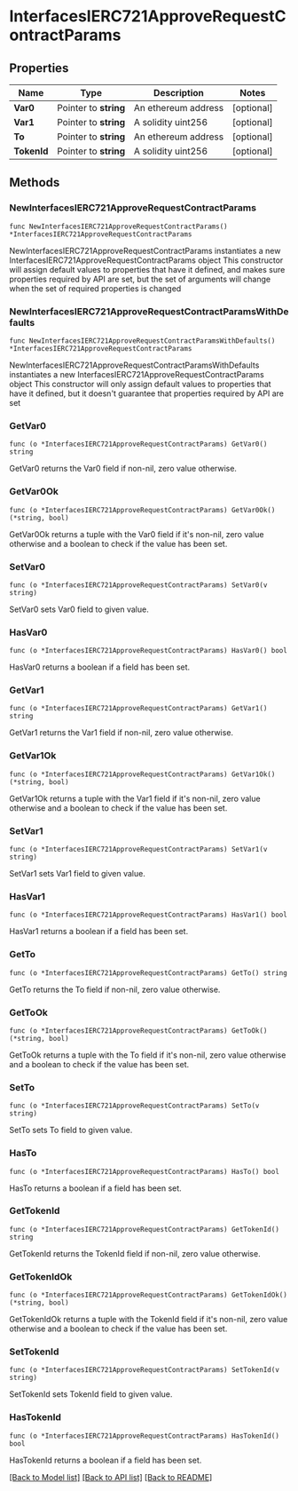 # InterfacesIERC721ApproveRequestContractParams

## Properties

Name | Type | Description | Notes
------------ | ------------- | ------------- | -------------
**Var0** | Pointer to **string** | An ethereum address | [optional] 
**Var1** | Pointer to **string** | A solidity uint256 | [optional] 
**To** | Pointer to **string** | An ethereum address | [optional] 
**TokenId** | Pointer to **string** | A solidity uint256 | [optional] 

## Methods

### NewInterfacesIERC721ApproveRequestContractParams

`func NewInterfacesIERC721ApproveRequestContractParams() *InterfacesIERC721ApproveRequestContractParams`

NewInterfacesIERC721ApproveRequestContractParams instantiates a new InterfacesIERC721ApproveRequestContractParams object
This constructor will assign default values to properties that have it defined,
and makes sure properties required by API are set, but the set of arguments
will change when the set of required properties is changed

### NewInterfacesIERC721ApproveRequestContractParamsWithDefaults

`func NewInterfacesIERC721ApproveRequestContractParamsWithDefaults() *InterfacesIERC721ApproveRequestContractParams`

NewInterfacesIERC721ApproveRequestContractParamsWithDefaults instantiates a new InterfacesIERC721ApproveRequestContractParams object
This constructor will only assign default values to properties that have it defined,
but it doesn't guarantee that properties required by API are set

### GetVar0

`func (o *InterfacesIERC721ApproveRequestContractParams) GetVar0() string`

GetVar0 returns the Var0 field if non-nil, zero value otherwise.

### GetVar0Ok

`func (o *InterfacesIERC721ApproveRequestContractParams) GetVar0Ok() (*string, bool)`

GetVar0Ok returns a tuple with the Var0 field if it's non-nil, zero value otherwise
and a boolean to check if the value has been set.

### SetVar0

`func (o *InterfacesIERC721ApproveRequestContractParams) SetVar0(v string)`

SetVar0 sets Var0 field to given value.

### HasVar0

`func (o *InterfacesIERC721ApproveRequestContractParams) HasVar0() bool`

HasVar0 returns a boolean if a field has been set.

### GetVar1

`func (o *InterfacesIERC721ApproveRequestContractParams) GetVar1() string`

GetVar1 returns the Var1 field if non-nil, zero value otherwise.

### GetVar1Ok

`func (o *InterfacesIERC721ApproveRequestContractParams) GetVar1Ok() (*string, bool)`

GetVar1Ok returns a tuple with the Var1 field if it's non-nil, zero value otherwise
and a boolean to check if the value has been set.

### SetVar1

`func (o *InterfacesIERC721ApproveRequestContractParams) SetVar1(v string)`

SetVar1 sets Var1 field to given value.

### HasVar1

`func (o *InterfacesIERC721ApproveRequestContractParams) HasVar1() bool`

HasVar1 returns a boolean if a field has been set.

### GetTo

`func (o *InterfacesIERC721ApproveRequestContractParams) GetTo() string`

GetTo returns the To field if non-nil, zero value otherwise.

### GetToOk

`func (o *InterfacesIERC721ApproveRequestContractParams) GetToOk() (*string, bool)`

GetToOk returns a tuple with the To field if it's non-nil, zero value otherwise
and a boolean to check if the value has been set.

### SetTo

`func (o *InterfacesIERC721ApproveRequestContractParams) SetTo(v string)`

SetTo sets To field to given value.

### HasTo

`func (o *InterfacesIERC721ApproveRequestContractParams) HasTo() bool`

HasTo returns a boolean if a field has been set.

### GetTokenId

`func (o *InterfacesIERC721ApproveRequestContractParams) GetTokenId() string`

GetTokenId returns the TokenId field if non-nil, zero value otherwise.

### GetTokenIdOk

`func (o *InterfacesIERC721ApproveRequestContractParams) GetTokenIdOk() (*string, bool)`

GetTokenIdOk returns a tuple with the TokenId field if it's non-nil, zero value otherwise
and a boolean to check if the value has been set.

### SetTokenId

`func (o *InterfacesIERC721ApproveRequestContractParams) SetTokenId(v string)`

SetTokenId sets TokenId field to given value.

### HasTokenId

`func (o *InterfacesIERC721ApproveRequestContractParams) HasTokenId() bool`

HasTokenId returns a boolean if a field has been set.


[[Back to Model list]](../README.md#documentation-for-models) [[Back to API list]](../README.md#documentation-for-api-endpoints) [[Back to README]](../README.md)


